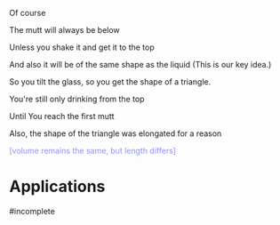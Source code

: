 Of course

The mutt will always be below

Unless you shake it and get it to the top

And also it will be of the same shape as the liquid
(This is our key idea.)

So you tilt the glass, so you get the shape of a triangle.

You're still only drinking from the top

Until You reach the first mutt

Also, the shape of the triangle was elongated for a reason

<span style="color:#8c90f9">[volume remains the same, but length differs]</span>
# Applications

#incomplete